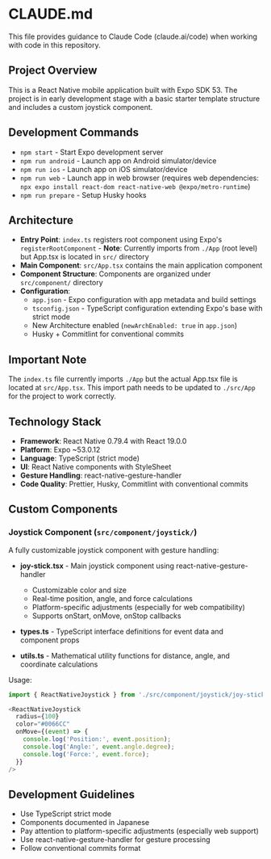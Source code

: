 # CLAUDE.md

This file provides guidance to Claude Code (claude.ai/code) when working with code in this repository.

## Project Overview

This is a React Native mobile application built with Expo SDK 53. The project is in early development stage with a basic starter template structure and includes a custom joystick component.

## Development Commands

- `npm start` - Start Expo development server
- `npm run android` - Launch app on Android simulator/device
- `npm run ios` - Launch app on iOS simulator/device
- `npm run web` - Launch app in web browser (requires web dependencies: `npx expo install react-dom react-native-web @expo/metro-runtime`)
- `npm run prepare` - Setup Husky hooks

## Architecture

- **Entry Point**: `index.ts` registers root component using Expo's `registerRootComponent` - **Note**: Currently imports from `./App` (root level) but App.tsx is located in `src/` directory
- **Main Component**: `src/App.tsx` contains the main application component
- **Component Structure**: Components are organized under `src/component/` directory
- **Configuration**: 
  - `app.json` - Expo configuration with app metadata and build settings
  - `tsconfig.json` - TypeScript configuration extending Expo's base with strict mode
  - New Architecture enabled (`newArchEnabled: true` in `app.json`)
  - Husky + Commitlint for conventional commits

## Important Note

The `index.ts` file currently imports `./App` but the actual App.tsx file is located at `src/App.tsx`. This import path needs to be updated to `./src/App` for the project to work correctly.

## Technology Stack

- **Framework**: React Native 0.79.4 with React 19.0.0
- **Platform**: Expo ~53.0.12  
- **Language**: TypeScript (strict mode)
- **UI**: React Native components with StyleSheet
- **Gesture Handling**: react-native-gesture-handler
- **Code Quality**: Prettier, Husky, Commitlint with conventional commits

## Custom Components

### Joystick Component (`src/component/joystick/`)

A fully customizable joystick component with gesture handling:

- **joy-stick.tsx** - Main joystick component using react-native-gesture-handler
  - Customizable color and size
  - Real-time position, angle, and force calculations
  - Platform-specific adjustments (especially for web compatibility)
  - Supports onStart, onMove, onStop callbacks

- **types.ts** - TypeScript interface definitions for event data and component props
- **utils.ts** - Mathematical utility functions for distance, angle, and coordinate calculations

Usage:
```typescript
import { ReactNativeJoystick } from './src/component/joystick/joy-stick';

<ReactNativeJoystick
  radius={100}
  color="#0066CC"
  onMove={(event) => {
    console.log('Position:', event.position);
    console.log('Angle:', event.angle.degree);
    console.log('Force:', event.force);
  }}
/>
```

## Development Guidelines

- Use TypeScript strict mode
- Components documented in Japanese
- Pay attention to platform-specific adjustments (especially web support)
- Use react-native-gesture-handler for gesture processing
- Follow conventional commits format